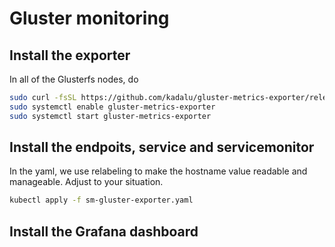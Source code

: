 # Gluster monitoring

## Install the exporter

In all of the Glusterfs nodes, do

```bash
sudo curl -fsSL https://github.com/kadalu/gluster-metrics-exporter/releases/latest/download/install.sh | sudo bash -x
sudo systemctl enable gluster-metrics-exporter
sudo systemctl start gluster-metrics-exporter
```

## Install the endpoits, service and servicemonitor

In the yaml, we use relabeling to make the hostname value readable and manageable. Adjust to your situation.

```bash
kubectl apply -f sm-gluster-exporter.yaml
```

## Install the Grafana dashboard
